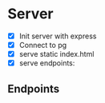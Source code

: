 # Server
- [x] Init server with express
- [x] Connect to pg
- [x] serve static index.html
- [x] serve endpoints:

## Endpoints
